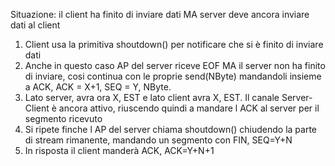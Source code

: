 Situazione: il client ha finito di inviare dati MA server deve ancora inviare dati al client

1. Client usa la primitiva shoutdown() per notificare che si è finito di inviare dati
2. Anche in questo caso AP del server riceve EOF MA il server non ha finito di inviare, cosi continua con le proprie send(NByte) mandandoli insieme a ACK, ACK = X+1, SEQ = Y, NByte. 
3. Lato server, avra ora X, EST e lato client avra X, EST. Il canale Server-Client è ancora attivo, riuscendo quindi a mandare l ACK al server per il segmento ricevuto
4. Si ripete finche l AP del server chiama shoutdown() chiudendo la parte di stream rimanente, mandando un segmento con FIN, SEQ=Y+N
5. In risposta il client manderà ACK, ACK=Y+N+1
